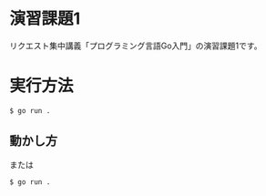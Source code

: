 # 演習課題1

リクエスト集中講義「プログラミング言語Go入門」の演習課題1です。

# 実行方法
```
$ go run .
```

## 動かし方



または

```
$ go run .
```

